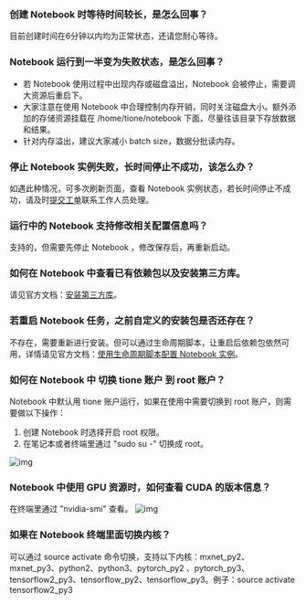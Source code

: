 ### 创建 Notebook 时等待时间较长，是怎么回事？
目前创建时间在6分钟以内均为正常状态，还请您耐心等待。

### Notebook 运行到一半变为失败状态，是怎么回事？
- 若 Notebook 使用过程中出现内存或磁盘溢出，Notebook 会被停止，需要调大资源后重启下。
- 大家注意在使用 Notebook 中合理控制内存开销，同时关注磁盘大小。额外添加的存储资源挂载在 /home/tione/notebook 下面，尽量往该目录下存放数据和结果。
- 针对内存溢出，建议大家减小 batch size，数据分批读内存。

###  停止 Notebook 实例失败，长时间停止不成功，该怎么办？
如遇此种情况，可多次刷新页面，查看 Notebook 实例状态，若长时间停止不成功，请及时[提交工单](https://console.cloud.tencent.com/workorder/category)联系工作人员处理。

###  运行中的 Notebook 支持修改相关配置信息吗？
支持的，但需要先停止 Notebook ，修改保存后，再重新启动。

### 如何在 Notebook 中查看已有依赖包以及安装第三方库。
请见官方文档：[安装第三方库](https://cloud.tencent.com/document/product/851/40119)。

### 若重启 Notebook 任务，之前自定义的安装包是否还存在？
不存在，需要重新进行安装。但可以通过生命周期脚本，让重启后依赖包依然可用，详情请见官方文档：[使用生命周期脚本配置 Notebook 实例](https://cloud.tencent.com/document/product/851/43140)。

### 如何在 Notebook 中 切换 tione 账户 到 root 账户？
Notebook 中默认用 tione 账户运行，如果在使用中需要切换到 root 账户，则需要做以下操作：
1. 创建 Notebook 时选择开启 root 权限。
2. 在笔记本或者终端里通过 "sudo su -" 切换成 root。 

![img](https://main.qcloudimg.com/raw/d7a7a51ffbc2d4a5ef280b8829d28613.png)

###  Notebook 中使用 GPU 资源时，如何查看 CUDA 的版本信息？
在终端里通过 "nvidia-smi" 查看。 
![img](https://main.qcloudimg.com/raw/8183b761851987a0cad28e68da219de9.png)

### 如果在 Notebook 终端里面切换内核？
可以通过 source activate 命令切换，支持以下内核：mxnet_py2、mxnet_py3、python2、python3、pytorch_py2 、pytorch_py3、tensorflow2_py3、tensorflow_py2、tensorflow_py3。例子：source activate tensorflow2_py3

